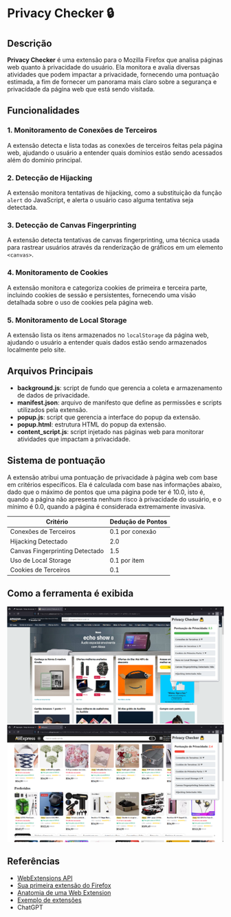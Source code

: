 # Privacy Checker 🔒

## Descrição

**Privacy Checker** é uma extensão para o Mozilla Firefox que analisa páginas web quanto à privacidade do usuário. Ela monitora e avalia diversas atividades que podem impactar a privacidade, fornecendo uma pontuação estimada, a fim de fornecer um panorama mais claro sobre a segurança e privacidade da página web que está sendo visitada.

## Funcionalidades

### 1. Monitoramento de Conexões de Terceiros

A extensão detecta e lista todas as conexões de terceiros feitas pela página web, ajudando o usuário a entender quais domínios estão sendo acessados além do domínio principal.

### 2. Detecção de Hijacking

A extensão monitora tentativas de hijacking, como a substituição da função `alert` do JavaScript, e alerta o usuário caso alguma tentativa seja detectada.

### 3. Detecção de Canvas Fingerprinting

A extensão detecta tentativas de canvas fingerprinting, uma técnica usada para rastrear usuários através da renderização de gráficos em um elemento `<canvas>`.

### 4. Monitoramento de Cookies

A extensão monitora e categoriza cookies de primeira e terceira parte, incluindo cookies de sessão e persistentes, fornecendo uma visão detalhada sobre o uso de cookies pela página web.

### 5. Monitoramento de Local Storage

A extensão lista os itens armazenados no `localStorage` da página web, ajudando o usuário a entender quais dados estão sendo armazenados localmente pelo site.

## Arquivos Principais

- **background.js**: script de fundo que gerencia a coleta e armazenamento de dados de privacidade.
- **manifest.json**: arquivo de manifesto que define as permissões e scripts utilizados pela extensão.
- **popup.js**: script que gerencia a interface do popup da extensão.
- **popup.html**: estrutura HTML do popup da extensão.
- **content_script.js**: script injetado nas páginas web para monitorar atividades que impactam a privacidade.

## Sistema de pontuação

A extensão atribui uma pontuação de privacidade à página web com base em critérios específicos. Ela é calculada com base nas informações abaixo, dado que o máximo de pontos que uma página pode ter é 10.0, isto é, quando a página não apresenta nenhum risco à privacidade do usuário, e o mínimo é 0.0, quando a página é considerada extremamente invasiva.


| Critério                      | Dedução de Pontos |
|-------------------------------|-------------------|
| Conexões de Terceiros         | 0.1 por conexão   | 
| Hijacking Detectado           | 2.0               | 
| Canvas Fingerprinting Detectado| 1.5               | 
| Uso de Local Storage          | 0.1 por item      | 
| Cookies de Terceiros          | 0.1               | 


## Como a ferramenta é exibida
![Privacy Checker](screenshot/Screenshot_31.png)
![Privacy Checker](screenshot/Screenshot_32.png)

## Referências

- [WebExtensions API](https://developer.mozilla.org/en-US/docs/Mozilla/Add-ons/WebExtensions)
- [Sua primeira extensão do Firefox](https://developer.mozilla.org/pt-BR/docs/Mozilla/Add-ons/WebExtensions/Your_first_WebExtension)
- [Anatomia de uma Web Extension](https://developer.mozilla.org/pt-BR/docs/Mozilla/Add-ons/WebExtensions/Anatomy_of_a_WebExtension)
- [Exemplo de extensões](https://developer.mozilla.org/pt-BR/docs/Mozilla/Add-ons/WebExtensions/Examples)
- ChatGPT